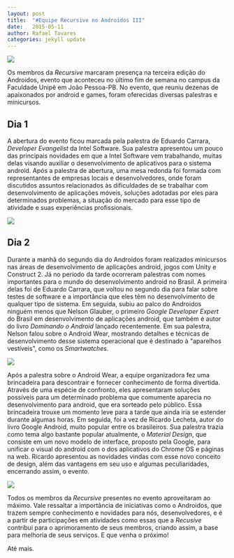 ```yaml
---
layout: post
title:  "#Equipe Recursive no Androidos III"
date:   2015-05-11 
author: Rafael Tavares
categories: jekyll update
---
```

![](https://raw.githubusercontent.com/recursivejr/recursivejr.github.io/master/images/posts/img-1-androidos.png)

Os membros da *Recursive* marcaram presença na terceira edição do Androidos, evento que aconteceu no último fim de semana no campus da Faculdade Unipê em João Pessoa-PB. No evento, que reuniu dezenas de apaixonados por android e games, foram oferecidas diversas palestras e minicursos.


## Dia 1 ##

A abertura do evento ficou marcada pela palestra de Eduardo Carrara, *Developer Evangelist* da Intel Software. Sua palestra apresentou um pouco das principais novidades em que a Intel Software vem trabalhando, muitas delas visando auxiliar o desenvolvimento de aplicativos para o sistema android. Após a palestra de abertura, uma mesa redonda foi formada com representantes de empresas locais e desenvolvedores, onde foram discutidos assuntos relacionados às dificuldades de se trabalhar com desenvolvimento de aplicações móveis, soluções adotadas por eles para determinados problemas, a situação do mercado para esse tipo de atividade e suas experiências profissionais.

![](https://raw.githubusercontent.com/recursivejr/recursivejr.github.io/master/images/posts/img-2-androidos.png)

## Dia 2 ##

Durante a manhã do segundo dia do Androidos foram realizados minicursos nas áreas de desenvolvimento de aplicações android, jogos com Unity e Construct 2. Já no período da tarde ocorreram palestras com nomes importantes para o mundo do desenvolvimento android no Brasil. A primeira delas foi de Eduardo Carrara, que voltou no segundo dia para falar sobre testes de software e a importância que eles têm no desenvolvimento de qualquer tipo de sistema. Em seguida, subiu ao palco do Androidos ninguém menos que Nelson Glauber, o primeiro *Google Developer Expert* do Brasil em desenvolvimento de aplicações android, que também é autor do livro *Dominando o Android* lançado recentemente. Em sua palestra, Nelson falou sobre o Android Wear, mostrando detalhes e técnicas de desenvolvimento desse sistema operacional que é destinado à "aparelhos vestíveis", como os *Smartwatches*.

![](https://raw.githubusercontent.com/recursivejr/recursivejr.github.io/master/images/posts/img-3-androidos.png)

Após a palestra sobre o Android Wear, a equipe organizadora fez uma brincadeira para descontrair e fornecer conhecimento de forma divertida. Através de uma espécie de confronto, eles apresentaram soluções possíveis para um determinado problema que comumente aparecia no desenvolvimento para android, que era sorteado pelo público. Essa brincadeira trouxe um momento leve para a tarde que ainda iria se estender durante algumas horas. Em seguida, foi a vez de Ricardo Lecheta, autor do livro Google Android, muito popular entre os brasileiros. Sua palestra trazia como tema algo bastante popular atualmente, o *Material Design*, que consiste em um novo modelo de interface, proposto pela Google, para unificar o visual do android com o dos aplicativos do Chrome OS e páginas na web. Ricardo apresentou as novidades vindas com esse novo conceito de design, além das vantagens em seu uso e algumas peculiaridades, encerrando assim, o evento.

![](https://raw.githubusercontent.com/recursivejr/recursivejr.github.io/master/images/posts/img-4-androidos.png)

Todos os membros da *Recursive* presentes no evento aproveitaram ao máximo. Vale ressaltar a importância de iniciativas como o Androidos, que trazem sempre conhecimento e novidades para nós, desenvolvedores, e é a partir de participações em atividades como essas que a *Recusive* contribui para o aprimoramento de seus membros, criando assim, a base para melhoria de seus serviços. E que venha o próximo! 

Até mais.    
 
